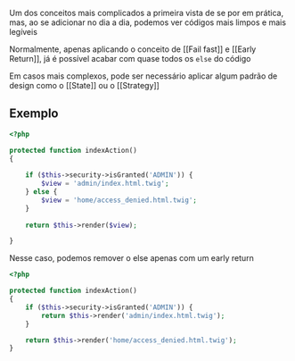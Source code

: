 Um dos conceitos mais complicados a primeira vista de se por em prática, mas, ao se adicionar no dia a dia, podemos ver códigos mais limpos e mais legíveis

Normalmente, apenas aplicando o conceito de [[Fail fast]] e [[Early Return]], já é possível acabar com quase todos os `else` do código

Em casos mais complexos, pode ser necessário aplicar algum padrão de design como o [[State]] ou o [[Strategy]]

## Exemplo

``` php
<?php

protected function indexAction()
{
	
	if ($this->security->isGranted('ADMIN')) {		
		$view = 'admin/index.html.twig';
	} else {
		$view = 'home/access_denied.html.twig';
	}
	
	return $this->render($view);

}
```

Nesse caso, podemos remover o else apenas com um early return

``` php
<?php

protected function indexAction()
{
	if ($this->security->isGranted('ADMIN')) {
		return $this->render('admin/index.html.twig');
	}

	return $this->render('home/access_denied.html.twig');
}
```